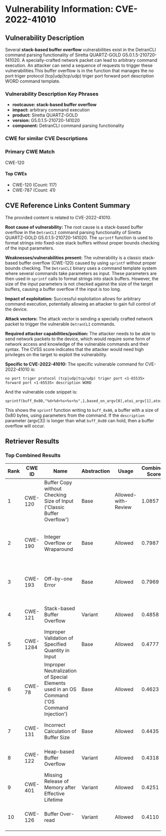 # Vulnerability Information: CVE-2022-41010

## Vulnerability Description
Several **stack-based buffer overflow** vulnerabilities exist in the DetranCLI command parsing functionality of Siretta QUARTZ-GOLD G5.0.1.5-210720-141020. A specially-crafted network packet can lead to arbitrary command execution. An attacker can send a sequence of requests to trigger these vulnerabilities.This buffer overflow is in the function that manages the no port triger protocol (tcp|udp|tcp/udp) triger port forward port description WORD command template.

### Vulnerability Description Key Phrases
- **rootcause:** **stack-based buffer overflow**
- **impact:** arbitrary command execution
- **product:** Siretta QUARTZ-GOLD
- **version:** G5.0.1.5-210720-141020
- **component:** DetranCLI command parsing functionality

### CWE for similar CVE Descriptions
### Primary CWE Match
CWE-120

#### Top CWEs
- CWE-120 (Count: 117)
- CWE-787 (Count: 41)

## CVE Reference Links Content Summary
The provided content is related to CVE-2022-41010.

**Root cause of vulnerability:**
The root cause is a stack-based buffer overflow in the `DetranCLI` command parsing functionality of Siretta QUARTZ-GOLD G5.0.1.5-210720-141020. The `sprintf` function is used to format strings into fixed-size stack buffers without proper bounds checking of the input parameters.

**Weaknesses/vulnerabilities present:**
The vulnerability is a classic stack-based buffer overflow (CWE-120) caused by using `sprintf` without proper bounds checking. The `DetranCLI` binary uses a command template system where several commands take parameters as input. These parameters are then used in `sprintf` calls to format strings into stack buffers. However, the size of the input parameters is not checked against the size of the target buffers, causing a buffer overflow if the input is too long.

**Impact of exploitation:**
Successful exploitation allows for arbitrary command execution, potentially allowing an attacker to gain full control of the device.

**Attack vectors:**
The attack vector is sending a specially crafted network packet to trigger the vulnerable `DetranCLI` commands.

**Required attacker capabilities/position:**
The attacker needs to be able to send network packets to the device, which would require some form of network access and knowledge of the vulnerable commands and their syntax. The CVSS score indicates that the attacker would need high privileges on the target to exploit the vulnerability.

**Specific to CVE-2022-41010:**
The specific vulnerable command for CVE-2022-41010 is:

```
no port triger protocol (tcp|udp|tcp/udp) triger port <1-65535> forward port <1-65535> description WORD
```

And the vulnerable code snippet is:

```
sprintf(buff_0x80,"%d<%d<%s<%s<%s",1,based_on_argv[0],atoi_argv[1],atoi_argv[2],argv[3]);
```
This shows the `sprintf` function writing to `buff_0x80`, a buffer with a size of 0x80 bytes, using parameters from the command. If the `description` parameter (argv[3]) is longer than what `buff_0x80` can hold, then a buffer overflow will occur.

## Retriever Results

### Top Combined Results

| Rank | CWE ID | Name | Abstraction | Usage | Combined Score | Retrievers | Individual Scores |
|------|--------|------|-------------|-------|---------------|------------|-------------------|
| 1 | CWE-120 | Buffer Copy without Checking Size of Input ('Classic Buffer Overflow') | Base | Allowed-with-Review | 1.0857 | dense, sparse, graph | dense: 0.695, sparse: 0.883, graph: 0.795 |
| 2 | CWE-190 | Integer Overflow or Wraparound | Base | Allowed | 0.7987 | dense, sparse, graph | dense: 0.555, sparse: 0.349, graph: 0.899 |
| 3 | CWE-193 | Off-by-one Error | Base | Allowed | 0.7969 | dense, sparse, graph | dense: 0.545, sparse: 0.343, graph: 0.917 |
| 4 | CWE-121 | Stack-based Buffer Overflow | Variant | Allowed | 0.4858 | dense, sparse | dense: 0.653, sparse: 0.348 |
| 5 | CWE-1284 | Improper Validation of Specified Quantity in Input | Base | Allowed | 0.4777 | dense, sparse | dense: 0.543, sparse: 0.360 |
| 6 | CWE-78 | Improper Neutralization of Special Elements used in an OS Command ('OS Command Injection') | Base | Allowed | 0.4623 | dense, sparse | dense: 0.597, sparse: 0.286 |
| 7 | CWE-131 | Incorrect Calculation of Buffer Size | Base | Allowed | 0.4435 | dense, sparse | dense: 0.556, sparse: 0.289 |
| 8 | CWE-122 | Heap-based Buffer Overflow | Variant | Allowed | 0.4318 | dense, sparse | dense: 0.573, sparse: 0.316 |
| 9 | CWE-401 | Missing Release of Memory after Effective Lifetime | Variant | Allowed | 0.4251 | dense, sparse | dense: 0.569, sparse: 0.307 |
| 10 | CWE-126 | Buffer Over-read | Variant | Allowed | 0.4110 | dense, sparse | dense: 0.559, sparse: 0.289 |

